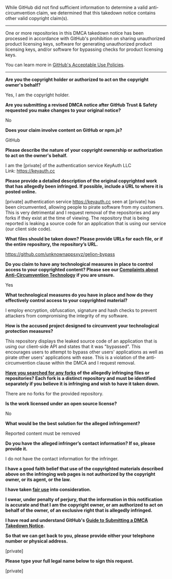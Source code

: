 While GitHub did not find sufficient information to determine a valid anti-circumvention claim, we determined that this takedown notice contains other valid copyright claim(s).

--- 

One or more repositories in this DMCA takedown notice has been processed in accordance with GitHub's prohibition on sharing unauthorized product licensing keys, software for generating unauthorized product licensing keys, and/or software for bypassing checks for product licensing keys.

You can learn more in [GitHub's Acceptable Use Policies](https://docs.github.com/en/github/site-policy/github-acceptable-use-policies).

---

**Are you the copyright holder or authorized to act on the copyright owner's behalf?**

Yes, I am the copyright holder.

**Are you submitting a revised DMCA notice after GitHub Trust & Safety requested you make changes to your original notice?**

No

**Does your claim involve content on GitHub or npm.js?**

GitHub

**Please describe the nature of your copyright ownership or authorization to act on the owner's behalf.**

I am the [private] of the authentication service KeyAuth LLC  
Link: https://keyauth.cc

**Please provide a detailed description of the original copyrighted work that has allegedly been infringed. If possible, include a URL to where it is posted online.**

[private] authentication service https://keyauth.cc seen at [private] has been circumvented, allowing people to pirate software from my customers. This is very detrimental and I request removal of the repositories and any forks if they exist at the time of viewing. The repository that is being reported is leaking a source code for an application that is using our service (our client side code).

**What files should be taken down? Please provide URLs for each file, or if the entire repository, the repository’s URL.**

https://github.com/unknownappsxyz/gelion-bypass

**Do you claim to have any technological measures in place to control access to your copyrighted content? Please see our <a href="https://docs.github.com/articles/guide-to-submitting-a-dmca-takedown-notice#complaints-about-anti-circumvention-technology">Complaints about Anti-Circumvention Technology</a> if you are unsure.**

Yes

**What technological measures do you have in place and how do they effectively control access to your copyrighted material?**

I employ encryption, obfuscation, signature and hash checks to prevent attackers from compromising the integrity of my software.

**How is the accused project designed to circumvent your technological protection measures?**

This repository displays the leaked source code of an application that is using our client-side API and states that it was "bypassed". This encourages users to attempt to bypass other users' applications as well as pirate other users' applications with ease. This is a violation of the anti-circumvention clause within the DMCA and I request removal.

**<a href="https://docs.github.com/articles/dmca-takedown-policy#b-what-about-forks-or-whats-a-fork">Have you searched for any forks</a> of the allegedly infringing files or repositories? Each fork is a distinct repository and must be identified separately if you believe it is infringing and wish to have it taken down.**

There are no forks for the provided repository.

**Is the work licensed under an open source license?**

No

**What would be the best solution for the alleged infringement?**

Reported content must be removed

**Do you have the alleged infringer’s contact information? If so, please provide it.**

I do not have the contact information for the infringer.

**I have a good faith belief that use of the copyrighted materials described above on the infringing web pages is not authorized by the copyright owner, or its agent, or the law.**

**I have taken <a href="https://www.lumendatabase.org/topics/22">fair use</a> into consideration.**

**I swear, under penalty of perjury, that the information in this notification is accurate and that I am the copyright owner, or am authorized to act on behalf of the owner, of an exclusive right that is allegedly infringed.**

**I have read and understand GitHub's <a href="https://docs.github.com/articles/guide-to-submitting-a-dmca-takedown-notice/">Guide to Submitting a DMCA Takedown Notice</a>.**

**So that we can get back to you, please provide either your telephone number or physical address.**

[private]

**Please type your full legal name below to sign this request.**

[private]
